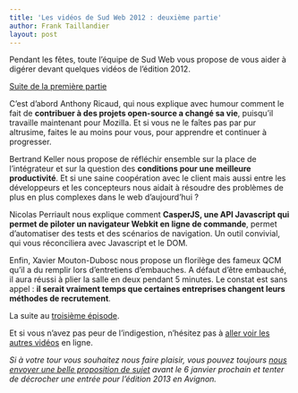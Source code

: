 ```yaml
---
title: 'Les vidéos de Sud Web 2012 : deuxième partie'
author: Frank Taillandier
layout: post
---
```


Pendant les fêtes, toute l&rsquo;équipe de Sud Web vous propose de vous aider à digérer devant quelques vidéos de l&rsquo;édition 2012.

[Suite de la première partie][1]

C&rsquo;est d&rsquo;abord Anthony Ricaud, qui nous explique avec humour comment le fait de **contribuer à des projets open-source a changé sa vie**, puisqu&rsquo;il travaille maintenant pour Mozilla. Et si vous ne le faîtes pas par pur altrusime, faites le au moins pour vous, pour apprendre et continuer à progresser.

Bertrand Keller nous propose de réfléchir ensemble sur la place de l&rsquo;intégrateur et sur la question des **conditions pour une meilleure productivité**. Et si une saine coopération avec le client mais aussi entre les développeurs et les concepteurs nous aidait à résoudre des problèmes de plus en plus complexes dans le web d&rsquo;aujourd&rsquo;hui ?

Nicolas Perriault nous explique comment **CasperJS, une API Javascript qui permet de piloter un navigateur Webkit en ligne de commande**, permet d&rsquo;automatiser des tests et des scénarios de navigation. Un outil convivial, qui vous réconciliera avec Javascript et le DOM.

Enfin, Xavier Mouton-Dubosc nous propose un florilège des fameux QCM qu&rsquo;il a du remplir lors d&rsquo;entretiens d&rsquo;embauches. A défaut d&rsquo;être embauché, il aura réussi à plier la salle en deux pendant 5 minutes. Le constat est sans appel : **il serait vraiment temps que certaines entreprises changent leurs méthodes de recrutement**.

La suite au [troisième épisode][2].

Et si vous n&rsquo;avez pas peur de l&rsquo;indigestion, n&rsquo;hésitez pas à [aller voir les autres vidéos][3] en ligne.

*Si à votre tour vous souhaitez nous faire plaisir, vous pouvez toujours [nous envoyer une belle proposition de sujet][4] avant le 6 janvier prochain et tenter de décrocher une entrée pour l&rsquo;édition 2013 en Avignon.*

 [1]: http://sudweb.fr/blog//2012/les-videos-de-sud-web-2012-premiere-partie/ "Les vidéos de Sud Web 2012 – première partie"
 [2]: http://sudweb.fr/blog/2013/les-videos-de-sud-web-2012-troisieme-partie/ "Les vidéos de Sud Web 2012 : troisième partie"
 [3]: https://vimeo.com/album/1951235/sort:preset/format:thumbnail
 [4]: http://tinyurl.com/sudweb-2013-appel-orateurs
